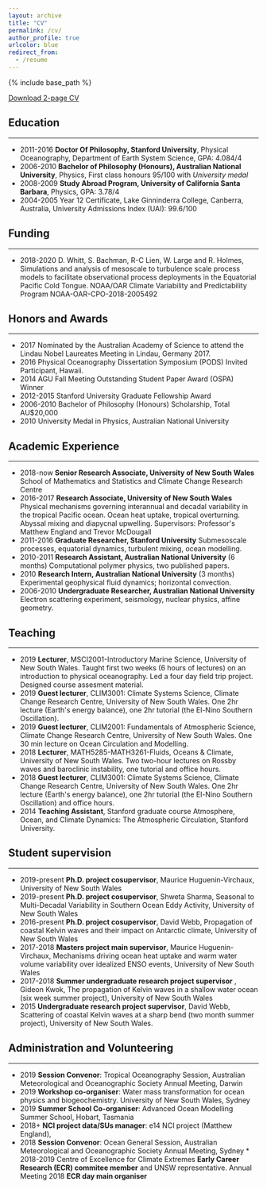 ```yaml
---
layout: archive
title: "CV"
permalink: /cv/
author_profile: true
urlcolor: blue
redirect_from:
  - /resume
---
```


{% include base_path %}

[Download 2-page CV](../files/RyanHolmesCV_short.pdf)

## Education
___
* 2011-2016 __Doctor Of Philosophy, Stanford University__, Physical Oceanography, Department
of Earth System Science, GPA: 4.084/4
* 2006-2010 __Bachelor of Philosophy (Honours), Australian
National University__, Physics, First class honours 95/100 with
*University medal*
* 2008-2009 __Study Abroad Program, University of California
Santa Barbara__, Physics, GPA: 3.78/4
* 2004-2005 Year 12 Certificate, Lake Ginninderra College, Canberra,
Australia, University Admissions Index (UAI): 99.6/100

## Funding
___
* 2018-2020 D. Whitt, S. Bachman, R-C Lien, W. Large and R. Holmes,
Simulations and analysis of mesoscale to turbulence scale process
models to facilitate observational process deployments in the
Equatorial Pacific Cold Tongue. NOAA/OAR Climate Variability and
Predictability Program NOAA-OAR-CPO-2018-2005492

## Honors and Awards
___
* 2017 Nominated by the Australian Academy of Science to attend the
Lindau Nobel Laureates Meeting in Lindau, Germany 2017.
* 2016 Physical Oceanography Dissertation Symposium (PODS) Invited
Participant, Hawaii.
* 2014 AGU Fall Meeting Outstanding Student Paper Award (OSPA) Winner
* 2012-2015 Stanford University Graduate Fellowship Award
* 2006-2010 Bachelor of Philosophy (Honours) Scholarship, Total AU$20,000
* 2010 University Medal in Physics, Australian National University

## Academic Experience
___
* 2018-now  __Senior Research Associate, University of New South
Wales__ School of Mathematics and Statistics and Climate Change
Research Centre
* 2016-2017 __Research Associate, University of New South
Wales__ Physical mechanisms governing interannual and decadal
variability in the tropical Pacific ocean. Ocean heat uptake, tropical
overturning. Abyssal mixing and diapycnal upwelling. Supervisors:
Professor's Matthew England and Trevor McDougall
* 2011-2016 __Graduate Researcher, Stanford University__ Submesoscale
processes, equatorial dynamics, turbulent mixing, ocean modelling.
* 2010-2011 __Research Assistant, Australian National
University__ (6 months) Computational polymer physics, two published papers.
* 2010  __Research Intern, Australian National
University__ (3 months) Experimental geophysical fluid dynamics; horizontal
convection.
* 2006-2010 __Undergraduate Researcher, Australian National
University__ Electron scattering experiment, seismology, nuclear
physics, affine geometry.

## Teaching
___
* 2019 __Lecturer__, MSCI2001-Introductory Marine Science, University
of New South Wales. Taught first two weeks (6 hours of lectures) on an
introduction to physical oceanography. Led a four day field trip
project. Designed course assesment material.
* 2019 __Guest lecturer__, CLIM3001: Climate Systems Science, Climate
Change Research Centre, University of New South Wales. One 2hr lecture
(Earth's energy balance), one 2hr tutorial (the El-Nino Southern
Oscillation).
* 2019 __Guest lecturer__, CLIM2001: Fundamentals of Atmospheric
Science, Climate Change Research Centre, University of New South
Wales. One 30 min lecture on Ocean Circulation and Modelling.
* 2018 __Lecturer__, MATH5285-MATH3261-Fluids, Oceans & Climate,
University of New South Wales. Two two-hour lectures on Rossby waves
and baroclinic instability, one tutorial and office hours.
* 2018 __Guest lecturer__, CLIM3001: Climate Systems Science, Climate
Change Research Centre, University of New South Wales. One 2hr lecture
(Earth's energy balance), one 2hr tutorial (the El-Nino Southern
Oscillation) and office hours.
* 2014 __Teaching Assistant__, Stanford graduate course Atmosphere,
Ocean, and Climate Dynamics: The Atmospheric Circulation, Stanford
University.

## Student supervision
___
* 2019-present __Ph.D. project cosupervisor__, Maurice Huguenin-Virchaux,
University of New South Wales
* 2019-present __Ph.D. project cosupervisor__, Shweta Sharma, Seasonal to
  Multi-Decadal Variability in Southern Ocean Eddy Activity, University of New
  South Wales
* 2016-present __Ph.D. project cosupervisor__, David Webb, Propagation of
coastal Kelvin waves and their impact on Antarctic climate, University
of New South Wales
* 2017-2018 __Masters project main supervisor__, Maurice
Huguenin-Virchaux, Mechanisms driving ocean heat uptake and warm water
volume variability over idealized ENSO events, University of New South
Wales
* 2017-2018 __Summer undergraduate research project supervisor__ ,
Gideon Kwok, The propagation of Kelvin waves in a shallow water ocean
(six week summer project), University of New South Wales
* 2015 __Undergraduate research project supervisor__, David Webb,
Scattering of coastal Kelvin waves at a sharp bend (two month summer
project), University of New South Wales.

## Administration and Volunteering
___
* 2019 __Session Convenor__: Tropical Oceanography Session, Australian
Meteorological and Oceanographic Society Annual Meeting, Darwin
* 2019 __Workshop co-organiser__: Water mass transformation for ocean
physics and biogeochemistry. University of New South Wales, Sydney
* 2019 __Summer School Co-organiser__: Advanced Ocean Modelling
Summer School, Hobart, Tasmania
* 2018+ __NCI project data/SUs manager__: e14 NCI project (Matthew
  England),
* 2018 __Session Convenor__: Ocean General Session, Australian
Meteorological and Oceanographic Society Annual Meeting, Sydney *
2018-2019 Centre of Excellence for Climate Extremes __Early Career
Research (ECR) commitee member__ and UNSW representative. Annual
Meeting 2018 __ECR day main organiser__


